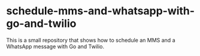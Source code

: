 # schedule-mms-and-whatsapp-with-go-and-twilio
This is a small repository that shows how to schedule an MMS and a WhatsApp message with Go and Twilio.

